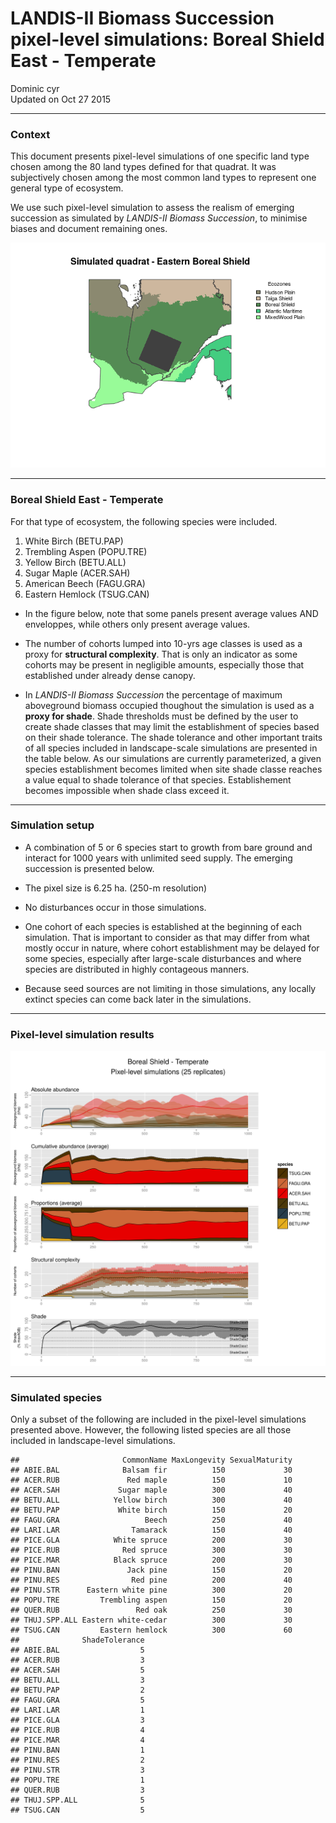# LANDIS-II Biomass Succession pixel-level simulations: Boreal Shield East - Temperate
Dominic cyr  
Updated on Oct 27 2015

-------









### Context

This document presents pixel-level simulations of one specific land type chosen among the 80 land types defined for that quadrat. It was subjectively chosen among the most common land types to represent one general type of ecosystem.

We use such pixel-level simulation to assess the realism of emerging succession as simulated by _LANDIS-II Biomass Succession_, to minimise biases and document remaining ones.









<img src="landisSiteVignette_BSE_4233_files/figure-html/mapPlot-1.png" title="" alt=""  />

-------

### Boreal Shield East - Temperate


For that type of ecosystem, the following species were included.

1. White Birch (BETU.PAP)
2. Trembling Aspen (POPU.TRE)
3. Yellow Birch (BETU.ALL)
4. Sugar Maple (ACER.SAH)
5. American Beech (FAGU.GRA)
6. Eastern Hemlock (TSUG.CAN)


* In the figure below, note that some panels present average values AND enveloppes, while others only present average values.

* The number of cohorts lumped into 10-yrs age classes is used as a proxy for **structural complexity**. That is only an indicator as some cohorts may be present in negligible amounts, especially those that established under already dense canopy.

* In _LANDIS-II Biomass Succession_ the percentage of maximum aboveground biomass occupied thoughout the simulation is used as a **proxy for shade**. Shade thresholds must be defined by the user to create shade classes that may limit the establishment of species based on their shade tolerance. The shade tolerance and other important traits of all species included in landscape-scale simulations are presented in the table below. As our simulations are currently parameterized, a given species establishment becomes limited when site shade classe reaches a value equal to shade tolerance of that species. Establishement becomes impossible when shade class exceed it.

-------

### Simulation setup

* A combination of 5 or 6 species start to growth from bare ground and interact for 1000 years with unlimited seed supply. The emerging succession is presented below.

* The pixel size is 6.25 ha. (250-m resolution)

* No disturbances occur in those simulations.

* One cohort of each species is established at the beginning of each simulation. That is important to consider as that may differ from what mostly occur in nature, where cohort establishment may be delayed for some species, especially after large-scale disturbances and where species are distributed in highly contageous manners.

* Because seed sources are not limiting in those simulations, any locally extinct species can come back later in the simulations.

-------

### Pixel-level simulation results
![alt text](../Figures/multiSppLandisSite_BSE_4233.png)




-------

### Simulated species

Only a subset of the following are included in the pixel-level simulations presented above. However, the following listed species are all those included in landscape-level simulations.


```
##                       CommonName MaxLongevity SexualMaturity
## ABIE.BAL              Balsam fir          150             30
## ACER.RUB               Red maple          150             10
## ACER.SAH             Sugar maple          300             40
## BETU.ALL            Yellow birch          300             40
## BETU.PAP             White birch          150             20
## FAGU.GRA                   Beech          250             40
## LARI.LAR                Tamarack          150             40
## PICE.GLA            White spruce          200             30
## PICE.RUB              Red spruce          300             30
## PICE.MAR            Black spruce          200             30
## PINU.BAN               Jack pine          150             20
## PINU.RES                Red pine          200             40
## PINU.STR      Eastern white pine          300             20
## POPU.TRE         Trembling aspen          150             20
## QUER.RUB                 Red oak          250             30
## THUJ.SPP.ALL Eastern white-cedar          300             30
## TSUG.CAN         Eastern hemlock          300             60
##              ShadeTolerance
## ABIE.BAL                  5
## ACER.RUB                  3
## ACER.SAH                  5
## BETU.ALL                  3
## BETU.PAP                  2
## FAGU.GRA                  5
## LARI.LAR                  1
## PICE.GLA                  3
## PICE.RUB                  4
## PICE.MAR                  4
## PINU.BAN                  1
## PINU.RES                  2
## PINU.STR                  3
## POPU.TRE                  1
## QUER.RUB                  3
## THUJ.SPP.ALL              5
## TSUG.CAN                  5
```

